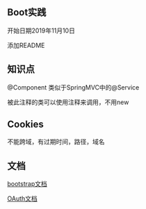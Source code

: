 ## Boot实践
开始日期2019年11月10日

添加README

## 知识点

@Component
类似于SpringMVC中的@Service

被此注释的类可以使用注释来调用，不用new

## Cookies

不能跨域，有过期时间，路径，域名

## 文档
[bootstrap文档](https://v3.bootcss.com/components/) 

[OAuth文档](https://developer.github.com/apps/building-oauth-apps/authorizing-oauth-apps/)
